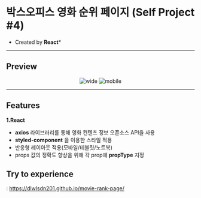# 박스오피스 영화 순위 페이지 (Self Project #4)
  * Created by **React***

<hr>

## **Preview**

<div align="center" display="flex" flex-direction="column" align-items="center">
 <img src="https://user-images.githubusercontent.com/53039583/113820218-5a03b800-97b5-11eb-9436-90ab833571b7.gif" alt="wide">


 <img src="https://user-images.githubusercontent.com/53039583/113820258-6ab42e00-97b5-11eb-9ba5-223c6cdf0f87.gif" alt="mobile">
</div>

<hr>

## **Features**
 **1.React**
  - **axios** 라이브러리를 통해 영화 컨텐츠 정보 오픈소스 API을 사용
  - **styled-component** 을 이용한 스타일 적용
  - 반응형 레이아웃 적용(모바일/테블릿/노트북)
  - props 값의 정확도 향상을 위해 각 prop에 **propType** 지정
  
  
  ## **Try to experience**
  : https://dlwlsdn201.github.io/movie-rank-page/


